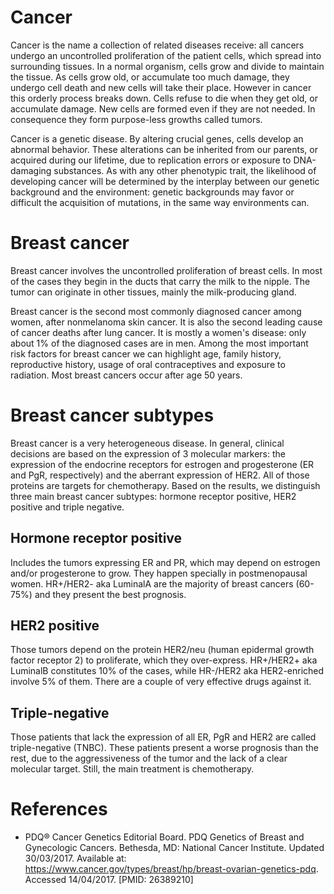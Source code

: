 # Cancer

Cancer is the name a collection of related diseases receive: all cancers undergo an uncontrolled proliferation of the patient cells, which spread into surrounding tissues. In a normal organism, cells grow and divide to maintain the tissue. As cells grow old, or accumulate too much damage, they undergo cell death and new cells will take their place. However in cancer this orderly process breaks down. Cells refuse to die when they get old, or  accumulate damage. New cells are formed even if they are not needed. In consequence they form purpose-less growths called tumors.

Cancer is a genetic disease. By altering crucial genes, cells develop an abnormal behavior. These alterations can be inherited from our parents, or acquired during our lifetime, due to replication errors or exposure to DNA-damaging substances. As with any other phenotypic trait, the likelihood of developing cancer will be determined by the interplay between our genetic background and the environment: genetic backgrounds may favor or difficult the acquisition of mutations, in the same way environments can.

# Breast cancer

Breast cancer involves the uncontrolled proliferation of breast cells. In most of the cases they begin in the ducts that carry the milk to the nipple. The tumor can originate in other tissues, mainly the milk-producing gland.

Breast cancer is the second most commonly diagnosed cancer among women, after nonmelanoma skin cancer. It is also the second leading cause of cancer deaths after lung cancer. It is mostly a women's disease: only about 1% of the diagnosed cases are in men. Among the most important risk factors for breast cancer we can highlight age, family history, reproductive history, usage of oral contraceptives and exposure to radiation. Most breast cancers occur after age 50 years.

# Breast cancer subtypes

Breast cancer is a very heterogeneous disease. In general, clinical decisions are based on the expression of 3 molecular markers: the expression of the endocrine receptors for estrogen and progesterone (ER and PgR, respectively) and the aberrant expression of HER2. All of those proteins are targets for chemotherapy. Based on the results, we distinguish three main breast cancer subtypes: hormone receptor positive, HER2 positive and triple negative.

## Hormone receptor positive

Includes the tumors expressing ER and PR, which may depend on estrogen and/or progesterone to grow. They happen specially in postmenopausal women. HR+/HER2- aka LuminalA are the majority of breast cancers (60-75%) and they present the best prognosis.

## HER2 positive

Those tumors depend on the protein HER2/neu (human epidermal growth factor receptor 2) to proliferate, which they over-express. HR+/HER2+ aka LuminalB constitutes 10% of the cases, while HR-/HER2 aka HER2-enriched involve 5% of them. There are a couple of very effective drugs against it.

## Triple-negative

Those patients that lack the expression of all ER, PgR and HER2 are called triple-negative (TNBC). These patients present a worse prognosis than the rest, due to the aggressiveness of the tumor and the lack of a clear molecular target. Still, the main treatment is chemotherapy.

# References

* PDQ® Cancer Genetics Editorial Board. PDQ Genetics of Breast and Gynecologic Cancers. Bethesda, MD: National Cancer Institute. Updated 30/03/2017. Available at: https://www.cancer.gov/types/breast/hp/breast-ovarian-genetics-pdq. Accessed 14/04/2017. [PMID: 26389210]
